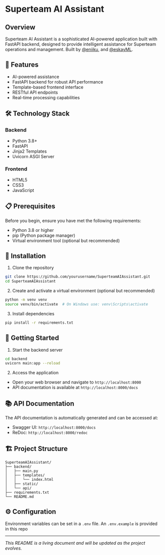 # Superteam AI Assistant

## Overview

Superteam AI Assistant is a sophisticated AI-powered application built with FastAPI backend, designed to provide intelligent assistance for Superteam operations and management. Built by [@eniiku](https://github.com/eniiku), and [@eskayML](https://github.com/eskayML).

## 🚀 Features

- AI-powered assistance
- FastAPI backend for robust API performance
- Template-based frontend interface
- RESTful API endpoints
- Real-time processing capabilities

## 🛠 Technology Stack

### Backend

- Python 3.8+
- FastAPI
- Jinja2 Templates
- Uvicorn ASGI Server

### Frontend

- HTML5
- CSS3
- JavaScript

## 📋 Prerequisites

Before you begin, ensure you have met the following requirements:

- Python 3.8 or higher
- pip (Python package manager)
- Virtual environment tool (optional but recommended)

## 🔧 Installation

1. Clone the repository

```bash
git clone https://github.com/yourusername/SuperteamAIAssistant.git
cd SuperteamAIAssistant
```

2. Create and activate a virtual environment (optional but recommended)

```bash
python -m venv venv
source venv/bin/activate  # On Windows use: venv\Scripts\activate
```

3. Install dependencies

```bash
pip install -r requirements.txt
```

## 🚦 Getting Started

1. Start the backend server

```bash
cd backend
uvicorn main:app --reload
```

2. Access the application

- Open your web browser and navigate to `http://localhost:8000`
- API documentation is available at `http://localhost:8000/docs`

## 📚 API Documentation

The API documentation is automatically generated and can be accessed at:

- Swagger UI: `http://localhost:8000/docs`
- ReDoc: `http://localhost:8000/redoc`

## 🏗 Project Structure

```
SuperteamAIAssistant/
├── backend/
│   ├── main.py
│   ├── templates/
│   │   └── index.html
│   ├── static/
│   └── api/
├── requirements.txt
└── README.md
```

## ⚙️ Configuration

Environment variables can be set in a `.env` file. An `.env.example` is provided in this repo

---

_This README is a living document and will be updated as the project evolves._
